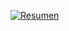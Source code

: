 [![Resumen](https://github-profile-summary-cards.vercel.app/api/cards/profile-details?username=TU_USUARIO&theme=radical)](https://github.com/TU_USUARIO)
